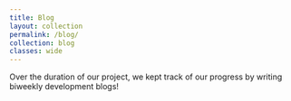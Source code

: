 ```yaml
---
title: Blog
layout: collection
permalink: /blog/
collection: blog
classes: wide
---
```


Over the duration of our project, we kept track of our progress by writing biweekly development blogs!
